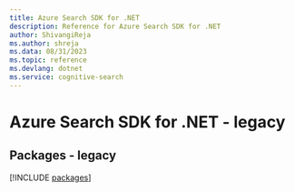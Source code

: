 ```yaml
---
title: Azure Search SDK for .NET
description: Reference for Azure Search SDK for .NET
author: ShivangiReja
ms.author: shreja
ms.data: 08/31/2023
ms.topic: reference
ms.devlang: dotnet
ms.service: cognitive-search
---
```

# Azure Search SDK for .NET - legacy
## Packages - legacy
[!INCLUDE [packages](search-index.md)]